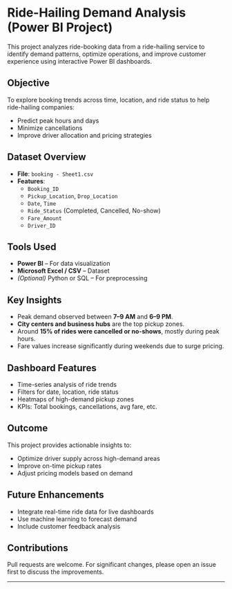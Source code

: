 #  Ride-Hailing Demand Analysis (Power BI Project)

This project analyzes ride-booking data from a ride-hailing service to identify demand patterns, optimize operations, and improve customer experience using interactive Power BI dashboards.

##  Objective

To explore booking trends across time, location, and ride status to help ride-hailing companies:
- Predict peak hours and days
- Minimize cancellations
- Improve driver allocation and pricing strategies

##  Dataset Overview

- **File**: `booking - Sheet1.csv`
- **Features**:
  - `Booking_ID`
  - `Pickup_Location`, `Drop_Location`
  - `Date`, `Time`
  - `Ride_Status` (Completed, Cancelled, No-show)
  - `Fare_Amount`
  - `Driver_ID`

##  Tools Used

- **Power BI** – For data visualization
- **Microsoft Excel / CSV** – Dataset
- *(Optional)* Python or SQL – For preprocessing

##  Key Insights

- Peak demand observed between **7–9 AM** and **6–9 PM**.
- **City centers and business hubs** are the top pickup zones.
- Around **15% of rides were cancelled or no-shows**, mostly during peak hours.
- Fare values increase significantly during weekends due to surge pricing.

##  Dashboard Features

- Time-series analysis of ride trends
- Filters for date, location, ride status
- Heatmaps of high-demand pickup zones
- KPIs: Total bookings, cancellations, avg fare, etc.

## Outcome

This project provides actionable insights to:
- Optimize driver supply across high-demand areas
- Improve on-time pickup rates
- Adjust pricing models based on demand

## Future Enhancements

- Integrate real-time ride data for live dashboards
- Use machine learning to forecast demand
- Include customer feedback analysis

## Contributions

Pull requests are welcome. For significant changes, please open an issue first to discuss the improvements.

---

